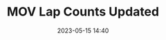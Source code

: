 ---
date: 2023-05-15 14:40
title: MOV Lap Counts Updated
url: fsgp_mov.html
subheadline: "MOV Lap Counts Updated"
---